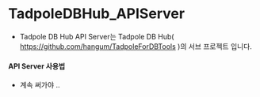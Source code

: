 # TadpoleDBHub_APIServer
- Tadpole DB Hub API Server는 Tadpole DB Hub( https://github.com/hangum/TadpoleForDBTools )의 서브 프로젝트 입니다. 

#### API Server 사용법
- 계속 써가야 .. 
